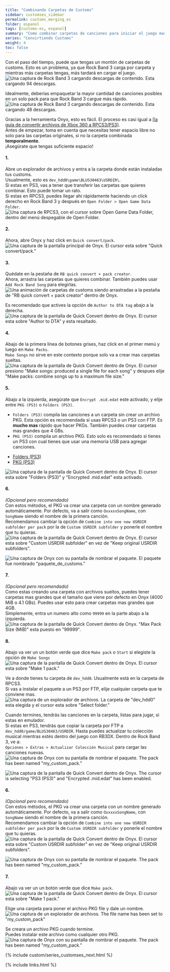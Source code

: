 ```yaml
---
title: "Combinando Carpetas de Customs"
sidebar: customses_sidebar
permalink: customs_merging_es
folder: espanol
tags: [customs-es, espanol]
summary: "Como combinar carpetas de canciones para iniciar el juego mas rápido."
series: "Convirtiendo Customs"
weight: 4
toc: false
---
```


Con el paso del tiempo, puede que tengas un montón de carpetas de customs. Esto es un problema, ya que Rock Band 3 carga por carpeta y mientras más carpetas tengas, más tardará en cargar el juego.  
![Una captura de Rock Band 3 cargando descargas de contenido. Esta cargando 94 descargas.](https://carlmylo.github.io/docu-rpcs3/images/xtra/customs/rb3mergees.png "RPCS3")  



Idealmente, deberías empaquetar la mayor cantidad de canciones posibles en un solo pack para que Rock Band 3 cargue más rápido.  
![Una captura de Rock Band 3 cargando descargas de contenido. Esta cargando 48 descargas.](https://carlmylo.github.io/docu-rpcs3/images/xtra/customs/rb3mergeafteres.png "RPCS3")  



Gracias a la herramienta Onyx, esto es fácil. El proceso es casi igual a [[la guía de convertir archivos de Xbox 360 a RPCS3/PS3]](https://carlmylo.github.io/docu-rpcs3/customs_360toPS3_es).  
Antes de empezar, toma en cuenta que necesitas tener espacio libre no solo para las carpetas originales, si no la carpeta combinada **temporalmente**.  
¡Asegúrate que tengas suficiente espacio!

#### 1.
Abre un explorador de archivos y entra a la carpeta donde están instaladas tus customs.  
Usualmente, esto es `dev_hdd0\game\BLUS30463\USRDIR\`.  
Si estas en PS3, vas a tener que transferir las carpetas que quieres combinar. Esto puede tomar un rato.  
Si estas en RPCS3, puedes llegar ahí rápidamente haciendo un click derecho en Rock Band 3 y después en `Open Folder > Open Game Data Folder`.  
![Una captura de RPCS3, con el cursor sobre Open Game Data Folder, dentro del menú despegable de Open Folder.](https://carlmylo.github.io/docu-rpcs3/images/xtra/customs/rpcs3gamedata.png "RPCS3")

#### 2.
Ahora, abre Onyx y haz click en `Quick convert/pack`.  
![Una captura de la pantalla principal de Onyx. El cursor esta sobre "Quick convert/pack."](https://carlmylo.github.io/docu-rpcs3/images/xtra/customs/onyxhomequick.png "Onyx Console")

#### 3.
Quédate en la pestaña de `RB quick convert + pack creator`.  
Ahora, arrastra las carpetas que quieres combinar. También puedes usar `Add Rock Band Song` para elegirlas.  
![Una animación de carpetas de customs siendo arrastradas a la pestaña de "RB quick convert + pack creator" dentro de Onyx.](https://carlmylo.github.io/docu-rpcs3/images/xtra/customs/onyxdraganddropmerge.gif "Quick Convert")

Es recomendado que actives la opción de `Author to DTA tag` abajo a la derecha.  
![Una captura de la pantalla de Quick Convert dentro de Onyx. El cursor esta sobre "Author to DTA" y esta resaltado.](https://carlmylo.github.io/docu-rpcs3/images/xtra/customs/onyxauthormerge.png "Quick Convert")

#### 4.
Abajo de la primera línea de botones grises, haz click en el primer menú y luego en `Make Packs`.  
`Make Songs` no sirve en este contexto porque solo va a crear mas carpetas sueltas.  
![Una captura de la pantalla de Quick Convert dentro de Onyx. El cursor presiono "Make songs: produced a single file for each song" y despues elije "Make packs: combine songs up to a maximum file size."](https://carlmylo.github.io/docu-rpcs3/images/xtra/customs/onyxmakepacksmergees.png "Quick Convert")

#### 5.
Abajo a la izquierda, asegúrate que `Encrypt .mid.edat` este activado, y elije entre `PKG (PS3)` o `Folders (PS3)`. 
* `Folders (PS3)` compila las canciones a un carpeta sin crear un archivo PKG. Esta opción es recomendada si usas RPCS3 o un PS3 con FTP. Es **mucho mas** rápido que hacer PKGs. También puedes crear carpetas mas grandes que 4 GBs.
* `PKG (PS3)` compila un archivo PKG. Esto solo es recomendado si tienes un PS3 con cual tienes que usar una memoria USB para agregar canciones.

<ul id="profileTabs" class="nav nav-tabs">
    <li class="active"><a href="#folders" data-toggle="tab">Folders (PS3)</a></li>
    <li><a href="#pkg" data-toggle="tab">PKG (PS3)</a></li>
</ul>
  <div class="tab-content">
<div role="tabpanel" class="tab-pane active" id="folders">
<img src="https://carlmylo.github.io/docu-rpcs3/images/xtra/customs/onyxoutfoldermergees.png" alt="Una captura de la pantalla de Quick Convert dentro de Onyx. El cursor esta sobre &quot;Folders (PS3)&quot; y &quot;Encrypted .mid.edat&quot; esta activado." title="Quick Convert">
<h4>6.</h4>
<p><em>(Opcional pero recomendado)</em><br>
Con estos métodos, el PKG va crear una carpeta con un nombre generado automáticamente. Por defecto, va a salir como <code>OxxxxxSongName</code>, con <code>SongName</code> siendo el nombre de la primera canción.<br>
Recomendamos cambiar la opción de <code>Combine into one new USRDIR subfolder per pack</code> por la de <code>Custom USRDIR subfolder</code> y ponerle el nombre que tu quieras.<br>
<img src="https://carlmylo.github.io/docu-rpcs3/images/xtra/customs/onyxfoldernamerpcs3mergees.png" alt="Una captura de la pantalla de Quick Convert dentro de Onyx. El cursor esta sobre &quot;Custom USRDIR subfolder&quot; en vez de &quot;Keep original USRDIR subfolders&quot;." title="Quick Convert"></p>
<img src="https://carlmylo.github.io/docu-rpcs3/images/xtra/customs/onyxnamepackes.png" alt="Una captura de Onyx con su pantalla de nombrar el paquete. El paquete fue nombrado &quot;paquete_de_customs.&quot;" title="Quick Convert"></p>
<h4>7.</h4>
<p><em>(Opcional pero recomendado)</em><br>
Como estas creando una carpeta con archivos sueltos, puedes tener carpetas mas grandes que el tamaño que viene por defecto en Onyx (4000 MiB o 4.1 GBs). Puedes usar esto para crear carpetas mas grandes que 4GB.<br>
Simplemente, entra un numero alto como <code>99999</code> en la parte abajo a la izquierda.<br>
<img src="https://carlmylo.github.io/docu-rpcs3/images/xtra/customs/onyxmakepackfilesizees.png" alt="Una captura de la pantalla de Quick Convert dentro de Onyx. &quot;Max Pack Size (MiB)&quot; esta puesto en &quot;99999&quot;." title="Quick Convert"></p>
<h4>8.</h4>
<p>Abajo va ver un un botón verde que dice <code>Make pack</code> o <code>Start</code> si elegiste la opción de <code>Make Songs</code><br>
<img src="https://carlmylo.github.io/docu-rpcs3/images/xtra/customs/onyxmakepackrpcs3mergees.png" alt="Una captura de la pantalla de Quick Convert dentro de Onyx. El cursor esta sobre &quot;Make 1 pack.&quot;" title="Quick Convert">
<p>Ve a donde tienes tu carpeta de <code>dev_hdd0</code>. Usualmente está en la carpeta de RPCS3.<br>
Si vas a instalar el paquete a un PS3 por FTP, elije cualquier carpeta que te conviene mas.<br>
<img src="https://carlmylo.github.io/docu-rpcs3/images/xtra/customs/savefolderes.png" alt="Una captura de un explorador de archivos. La carpeta de &quot;dev_hdd0&quot; esta elegida y el cursor esta sobre &quot;Select folder.&quot;" title="Select Folder"></p>
<p>Cuando termines, tendrás las canciones en la carpeta, listas para jugar, si estas en emulador.<br>
Si estas en PS3, tendrás que copiar la carpeta por FTP a <code>dev_hdd0/game/BLUS30463/USRDIR</code>.
Hasta puedes actualizar tu colección musical mientras estés dentro del juego con RB3DX. Dentro de Rock Band 3, ve a:<br>
<code>Opciones &gt; Extras &gt; Actualizar Colección Musical</code> para cargar las canciones nuevas.<br>
<img src="https://carlmylo.github.io/docu-rpcs3/images/xtra/customs/onyxcreatedrpcs3mergees.png" alt="Una captura de Onyx con su pantalla de nombrar el paquete. The pack has been named &quot;my_custom_pack.&quot;" title="Quick Convert"></p>

</div>
<div role="tabpanel" class="tab-pane" id="pkg">
<img src="https://carlmylo.github.io/docu-rpcs3/images/xtra/customs/onyxoutpkgmergees.png" alt="Una captura de la pantalla de Quick Convert dentro de Onyx. The cursor is selecting &quot;PS3 (PS3)&quot; and &quot;Encrypted .mid.edat&quot; has been enabled." title="Quick Convert">
<h4>6.</h4>
<p><em>(Opcional pero recomendado)</em><br>
Con estos métodos, el PKG va crear una carpeta con un nombre generado automáticamente. Por defecto, va a salir como <code>OxxxxxSongName</code>, con <code>SongName</code> siendo el nombre de la primera canción.<br>
Recomendamos cambiar la opción de <code>Combine into one new USRDIR subfolder per pack</code> por la de <code>Custom USRDIR subfolder</code> y ponerle el nombre que tu quieras.<br>
<img src="https://carlmylo.github.io/docu-rpcs3/images/xtra/customs/onyxfoldernamepkgmergees.png" alt="Una captura de la pantalla de Quick Convert dentro de Onyx. El cursor esta sobre &quot;Custom USRDIR subfolder&quot; en vez de &quot;Keep original USRDIR subfolders&quot;." title="Quick Convert"></p>
<img src="https://carlmylo.github.io/docu-rpcs3/images/xtra/customs/onyxnamepackes.png" alt="Una captura de Onyx con su pantalla de nombrar el paquete. The pack has been named &quot;my_custom_pack.&quot;" title="Quick Convert">
<h4>7.</h4>
<p>Abajo va ver un un botón verde que dice <code>Make pack</code>.<br>
<img src="https://carlmylo.github.io/docu-rpcs3/images/xtra/customs/onyxmakepackpkgmergees.png" alt="Una captura de la pantalla de Quick Convert dentro de Onyx. El cursor esta sobre &quot;Make 1 pack.&quot;" title="Quick Convert"></p>
<p>Elige una carpeta para poner el archivo PKG file y dale un nombre.<br>
<img src="https://carlmylo.github.io/docu-rpcs3/images/xtra/customs/savepkges.png" alt="Una captura de un explorador de archivos. The file name has been set to &quot;my_custom_pack&quot;" title="Select Folder"></p>
<p>Se creara un archivo PKG cuando termine.<br>
Puedes instalar este archivo como cualquier otro PKG.<br>
<img src="https://carlmylo.github.io/docu-rpcs3/images/xtra/customs/onyxcreatedpkgmergees.png" alt="Una captura de Onyx con su pantalla de nombrar el paquete. The pack has been named &quot;my_custom_pack.&quot;" title="Quick Convert"></p>

</div>
</div>

{% include custom/series_customses_next.html %}

{% include links.html %}